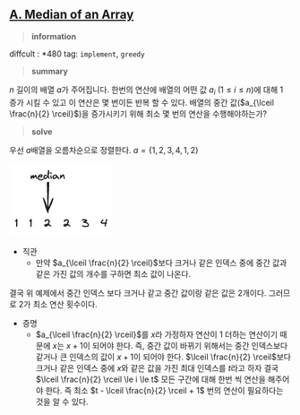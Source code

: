 ## [A. Median of an Array](https://codeforces.com/contest/1946/problem/A)


> **information**

diffcult : *480
tag: `implement`, `greedy`

> **summary**

$n$ 길이의 배열 $a$가 주어집니다. 
한번의 연산에 배열의 어떤 값  $a_i$ ($1 \le i \le n$)에 대해 1 증가 시킬 수 있고 이 연산은 몇 번이든 반복 할 수 있다.
배열의 중간 값($a_{\lceil \frac{n}{2} \rceil}$)을 증가시키기 위해 최소 몇 번의 연산을 수행해야하는가?

> **solve**

우선 $a$배열을 오름차순으로 정렬한다. $a = \{1, 2, 3, 4, 1, 2\}$

![load failed](../../static/div2_936_A_1.png)
- 직관
	- 만약 $a_{\lceil \frac{n}{2} \rceil}$보다 크거나 같은 인덱스 중에 중간 값과 같은 가진 값의 개수를 구하면 최소 값이 나온다.


결국 위 예제에서 중간 인덱스 보다 크거나 같고 중간 값이랑 같은 값은 2개이다. 그러므로 2가 최소 연산 횟수이다.

- 증명
	- $a_{\lceil \frac{n}{2} \rceil}$를 $x$라 가정하자 연산이 1 더하는 연산이기 때문에 $x$는 $x + 1$이 되어야 한다. 즉, 중간 값이 바뀌기 위해서는 중간 인덱스보다 같거나 큰 인덱스의 값이 $x + 1$이 되어야 한다. $\lceil \frac{n}{2} \rceil$보다 크거나 같은 인덱스 중에 $x$와 같은 값을 가진 최대 인덱스를 $t$라고 하자 결국 $\lceil \frac{n}{2} \rceil \le i \le t$ 모든 구간에 대해 한번 씩 연산을 해주어야 한다. 즉 최소 $t - \lceil \frac{n}{2} \rceil + 1$ 번의 연산이 필요하다는 것을 알 수 있다.
